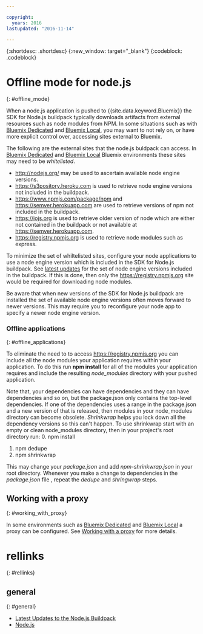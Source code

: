 ```yaml
---

copyright:
  years: 2016
lastupdated: "2016-11-14"

---
```


{:shortdesc: .shortdesc}
{:new_window: target="_blank"}
{:codeblock: .codeblock}


# Offline mode for node.js
{: #offline_mode}

When a node.js application is pushed to {{site.data.keyword.Bluemix}} the SDK for Node.js buildpack
typically downloads artifacts from external resources such as node modules from NPM.  In some
situations such as with [Bluemix Dedicated](/docs/dedicated/index.html#dedicated) and
[Bluemix Local](/docs/local/index.html#local),  you may want to not rely on,
or have more explicit control over, accessing sites external to Bluemix.  

The following are the external sites that the node.js buldpack can access.  In [Bluemix Dedicated](/docs/dedicated/index.html#dedicated) and
[Bluemix Local](/docs/local/index.html#local) Bluemix environments these sites may need to be *whitelisted*.

* http://nodejs.org/ may be used to ascertain available node engine versions.
* https://s3pository.heroku.com is used to retrieve node engine versions not included in the buildpack.
*  https://www.npmjs.com/package/npm and https://semver.herokuapp.com are used to retrieve versions of npm not included in the buildpack.
* https://iojs.org is used to retrieve older version of node which are either not contained in the buildpack or not available at  https://semver.herokuapp.com.
* https://registry.npmjs.org is used to retrieve node modules such as express.

To minimize the set of whiltelisted sites, configure your node applications to use a node engine version which is included in the SDK for Node.js buildpack.  See [latest updates](./updates.html) for the set of node engine versions included in the buildpack.  If this is done, then only the https://registry.npmjs.org site would be required for downloading node modules.

Be aware that when new versions of the SDK for Node.js buildpack are installed the set of available node engine versions often
moves forward to newer versions.  This may require you to reconfigure your node app to specify a newer node engine version.


### Offline applications
{: #offline_applications}

To eliminate the need to to access https://registry.npmjs.org you can include all the node modules your application requires within your application.  To do this run **npm install** for all of the modules your application requires and include the resulting *node_modules* directory with your pushed application.

Note that, your dependencies can have dependencies and they can have dependencies and so on, but the package.json 
only contains the top-level dependencies. If one of the dependencies uses a range in the package.json and a new version of that is released, then modules in your node_modules directory can become obsolete. *Shrinkwrap* helps you lock down all the dependency versions so this can't happen.  To use shrinkwrap start with an empty or clean node_modules directory, then in your project's root directory run:
0. npm install
1. npm dedupe
2. npm shrinkwrap

This may change your *package.json* and add *npm-shrinkwrap.json* in your root directory.
Whenever you make a change to dependencies in the *package.json* file , repeat the *dedupe* and *shringwrap* steps.

## Working with a proxy
{: #working_with_proxy}

In some environments such as [Bluemix Dedicated](/docs/dedicated/index.html#dedicated) and
[Bluemix Local](/docs/local/index.html#local) a proxy can be configured. See
[Working with a proxy](/docs/manageapps/workingWithProxy.html) for more details.

# rellinks
{: #rellinks}
## general
{: #general}
* [Latest Updates to the Node.js Buildpack](/docs/runtimes/nodejs/updates.html)
* [Node.js](https://nodejs.org)
